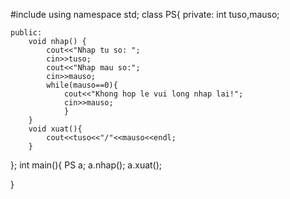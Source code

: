 #include <iostream>
using namespace std;
class PS{
	private:
		int tuso,mauso;

	public:
	    void nhap() {
	    	cout<<"Nhap tu so: ";
	    	cin>>tuso;
	    	cout<<"Nhap mau so:";
	    	cin>>mauso;
	    	while(mauso==0){
	    		cout<<"Khong hop le vui long nhap lai!";
	    		cin>>mauso;
				}
		}  
		void xuat(){
			cout<<tuso<<"/"<<mauso<<endl;
		}  
};
int main(){
	PS a;
	a.nhap();
	a.xuat();
		
}
